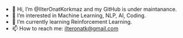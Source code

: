 - 👋 Hi, I’m @IlterOnatKorkmaz and my GitHub is under maintanance.
- 👀 I’m interested in Machine Learning, NLP, AI, Coding.
- 🌱 I’m currently learning Reinforcement Learning.
- 📫 How to reach me: ilteronatk@gmail.com

<!---
IlterOnatKorkmaz/IlterOnatKorkmaz is a ✨ special ✨ repository because its `README.md` (this file) appears on your GitHub profile.
You can click the Preview link to take a look at your changes.
--->
